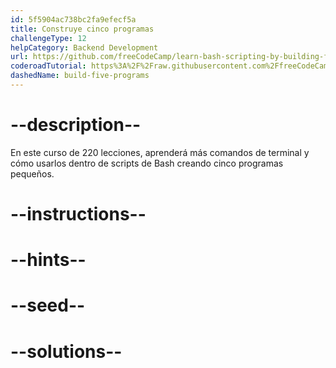```yaml
---
id: 5f5904ac738bc2fa9efecf5a
title: Construye cinco programas
challengeType: 12
helpCategory: Backend Development
url: https://github.com/freeCodeCamp/learn-bash-scripting-by-building-five-programs
coderoadTutorial: https%3A%2F%2Fraw.githubusercontent.com%2FfreeCodeCamp%2Flearn-bash-scripting-by-building-five-programs%2Fmain%2Ftutorial.json
dashedName: build-five-programs
---
```


# --description--

En este curso de 220 lecciones, aprenderá más comandos de terminal y cómo usarlos dentro de scripts de Bash creando cinco programas pequeños.

# --instructions--

# --hints--

# --seed--

# --solutions--
